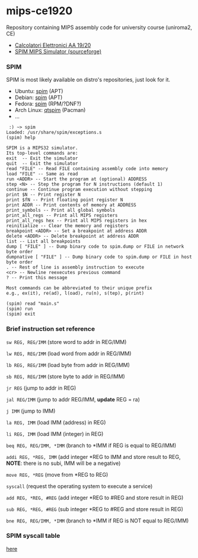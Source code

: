 # mips-ce1920
Repository containing MIPS assembly code for university course (uniroma2, CE)

 * [Calcolatori Elettronici AA 19/20](http://www.ce.uniroma2.it/courses/ce1920/)
 * [SPIM MIPS Simulator (sourceforge)](http://spimsimulator.sourceforge.net/)
 
### SPIM
SPIM is most likely available on distro's repositories, just look for it.

 * Ubuntu: [spim](https://packages.ubuntu.com/search?keywords=spim) (APT)
 * Debian: [spim](https://packages.debian.org/search?keywords=spim) (APT)
 * Fedora: [spim](https://rpmfind.net/linux/rpm2html/search.php?query=spim) (RPM/?DNF?)
 * Arch Linux: [qtspim](https://www.archlinux.org/packages/community/x86_64/qtspim/) (Pacman)
 * ...
 
```
 :) ~> spim
Loaded: /usr/share/spim/exceptions.s
(spim) help

SPIM is a MIPS32 simulator.
Its top-level commands are:
exit  -- Exit the simulator
quit  -- Exit the simulator
read "FILE" -- Read FILE containing assembly code into memory
load "FILE" -- Same as read
run <ADDR> -- Start the program at (optional) ADDRESS
step <N> -- Step the program for N instructions (default 1)
continue -- Continue program execution without stepping
print $N -- Print register N
print $fN -- Print floating point register N
print ADDR -- Print contents of memory at ADDRESS
print_symbols -- Print all global symbols
print_all_regs -- Print all MIPS registers
print_all_regs hex -- Print all MIPS registers in hex
reinitialize -- Clear the memory and registers
breakpoint <ADDR> -- Set a breakpoint at address ADDR
delete <ADDR> -- Delete breakpoint at address ADDR
list -- List all breakpoints
dump [ "FILE" ] -- Dump binary code to spim.dump or FILE in network byte order
dumpnative [ "FILE" ] -- Dump binary code to spim.dump or FILE in host byte order
. -- Rest of line is assembly instruction to execute
<cr> -- Newline reexecutes previous command
? -- Print this message

Most commands can be abbreviated to their unique prefix
e.g., ex(it), re(ad), l(oad), ru(n), s(tep), p(rint)

(spim) read "main.s"
(spim) run
(spim) exit
```

### Brief instruction set reference

 ```sw REG, REG/IMM``` (store word to addr in REG/IMM)
 
 ```lw REG, REG/IMM``` (load word from addr in REG/IMM)
 
 ```lb REG, REG/IMM``` (load byte from addr in REG/IMM)
 
 ```sb REG, REG/IMM``` (store byte to addr in REG/IMM)
 
 ```jr REG``` (jump to addr in REG)

 ```jal REG/IMM``` (jump to addr REG/IMM, **update** REG = ra)
 
 ```j IMM``` (jump to IMM)

 ```la REG, IMM``` (load IMM (address) in REG)

 ```li REG, IMM``` (load IMM (integer) in REG)

 ```beq REG, REG/IMM, *IMM``` (branch to *IMM if REG is equal to REG/IMM)
 
 ```addi REG, *REG, IMM``` (add integer *REG to IMM and store result to REG, **NOTE**: there is no subi, IMM will be a negative)
 
 ```move REG, *REG``` (move from *REG to REG)
 
 ```syscall``` (request the operating system to execute a service)

 ```add REG, *REG, #REG``` (add integer *REG to #REG and store result in REG)

 ```sub REG, *REG, #REG``` (sub integer *REG to #REG and store result in REG)

 ```bne REG, REG/IMM, *IMM``` (branch to *IMM if REG is NOT equal to REG/IMM)

### SPIM syscall table
[here](http://students.cs.tamu.edu/tanzir/csce350/reference/syscalls.html)
